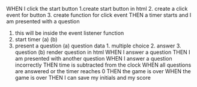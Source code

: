  WHEN I click the start button
 1.create start button in html
 2. create a click event for button
 3. create function for click event
 THEN a timer starts and I am presented with a question
 1. this will be inside the event listener function
 2. start timer
      (a)
      (b)
 3. present a question
      (a) question data
          1. multiple choice
          2. answer
          3. question
      (b) render question in html
 WHEN I answer a question
 THEN I am presented with another question
 WHEN I answer a question incorrectly
 THEN time is subtracted from the clock
 WHEN all questions are answered or the timer reaches 0
 THEN the game is over
 WHEN the game is over
 THEN I can save my initials and my score